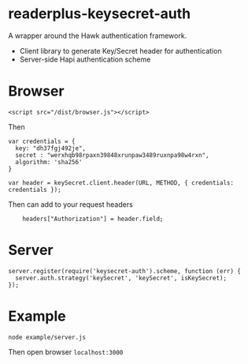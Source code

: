 # readerplus-keysecret-auth
A wrapper around the Hawk authentication framework.

- Client library to generate Key/Secret header for authentication
- Server-side Hapi authentication scheme

# Browser

    <script src="/dist/browser.js"></script>

Then

    var credentials = {
      key: "dh37fgj492je",
      secret : "werxhqb98rpaxn39848xrunpaw3489ruxnpa98w4rxn",
      algorithm: 'sha256'
    }

    var header = keySecret.client.header(URL, METHOD, { credentials: credentials });

Then can add to your request headers

        headers["Authorization"] = header.field;

# Server

    server.register(require('keysecret-auth').scheme, function (err) {
      server.auth.strategy('keySecret', 'keySecret', isKeySecret);
    });


# Example

    node example/server.js

Then open browser ``localhost:3000``